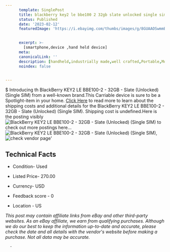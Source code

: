 ```yaml
---
      template: SinglePost
      title: blackberry key2 le bbe100 2 32gb slate unlocked single sim 
      status: Published
      date: '2023-02-12'
      featuredImage: 'https://i.ebayimg.com/thumbs/images/g/8GUAAOSwmmBjTzW~/s-l225.jpg'
       

      excerpt: >-
        [smartphone,device ,hand held device]
      meta:
      canonicalLink: ''
      description: [handheld,industrially made,well crafted,Portable,Mobile,Compact,Convenient,Lightweight,Maneuverable,Man-portable,Miniature,Carriable,Hand-held,Light,Holdable,Transportable,Mobile device,Pocket-sized,On-the-go,Wireless,Cordless,Compact size,Convenient size, smartphone,device ,hand held device]
      noindex: false
      

---
```

$
      Introducing th BlackBerry KEY2 LE BBE100-2 - 32GB - Slate (Unlocked) (Single SIM) from a well-known brand.This Carriable device  is sure to be a Spotlight-item in your home. [Click Here](https://www.ebay.com/itm/394294197883?hash=item5bcdc3fe7b%3Ag%3A8GUAAOSwmmBjTzW%7E&mkevt=1&mkcid=1&mkrid=711-53200-19255-0&campid=%253CePNCampaignId%253E&customid=%253CreferenceId%253E&toolid=10049) to read more to learn about the shipping costs and additional details for the BlackBerry KEY2 LE BBE100-2 - 32GB - Slate (Unlocked) (Single SIM). Shipping cost is undefined.Here is the posting visibly ![BlackBerry KEY2 LE BBE100-2 - 32GB - Slate (Unlocked) (Single SIM)](https://i.ebayimg.com/thumbs/images/g/8GUAAOSwmmBjTzW~/s-l225.jpg) to check out more postings here... ![BlackBerry KEY2 LE BBE100-2 - 32GB - Slate (Unlocked) (Single SIM)](https://i.ebayimg.com/images/g/8GUAAOSwmmBjTzW~/s-l960.jpg), ![check vendor page](https://origin-galleryplus.ebayimg.com/ws/web/394294197883_2_0_1/225x225.jpg,https://origin-galleryplus.ebayimg.com/ws/web/394294197883_3_0_1/225x225.jpg,https://origin-galleryplus.ebayimg.com/ws/web/394294197883_4_0_1/225x225.jpg,https://origin-galleryplus.ebayimg.com/ws/web/394294197883_5_0_1/225x225.jpg,https://origin-galleryplus.ebayimg.com/ws/web/394294197883_6_0_1/225x225.jpg,https://origin-galleryplus.ebayimg.com/ws/web/394294197883_7_0_1/225x225.jpg,https://origin-galleryplus.ebayimg.com/ws/web/394294197883_8_0_1/225x225.jpg,https://origin-galleryplus.ebayimg.com/ws/web/394294197883_9_0_1/225x225.jpg)'

      

 ## Technical Facts 



     
      

 - Condition- Used 


      

 - Listed Price- 270.00 


      

 - Currency- USD 


      

 - Feedback score - 0 


      

 - Location - US 


      
      

 *_This post may contain affiliate links from eBay and other third-party websites. As an eBay affiliate, we earn from qualifying purchases. Although we do our best to keep the information up-to-date and accurate, please check the date and all details with the vendor's website before making a purchase. Not all data may be accurate._*




      -
